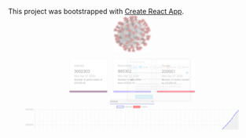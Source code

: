 This project was bootstrapped with [Create React App](https://github.com/facebook/create-react-app).
![](src/tracker%201.png)
